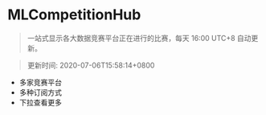 # MLCompetitionHub

> 一站式显示各大数据竞赛平台正在进行的比赛，每天 16:00 UTC+8 自动更新。
  
> 更新时间: 2020-07-06T15:58:14+0800 

* 多家竞赛平台
* 多种订阅方式
* 下拉查看更多